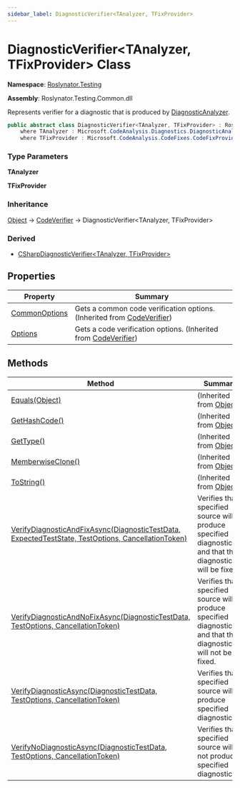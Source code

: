```yaml
---
sidebar_label: DiagnosticVerifier<TAnalyzer, TFixProvider>
---
```


# DiagnosticVerifier&lt;TAnalyzer, TFixProvider&gt; Class

**Namespace**: [Roslynator.Testing](../index.md)

**Assembly**: Roslynator\.Testing\.Common\.dll

  
Represents verifier for a diagnostic that is produced by [DiagnosticAnalyzer](https://docs.microsoft.com/en-us/dotnet/api/microsoft.codeanalysis.diagnostics.diagnosticanalyzer)\.

```csharp
public abstract class DiagnosticVerifier<TAnalyzer, TFixProvider> : Roslynator.Testing.CodeVerifier
    where TAnalyzer : Microsoft.CodeAnalysis.Diagnostics.DiagnosticAnalyzer, new() 
    where TFixProvider : Microsoft.CodeAnalysis.CodeFixes.CodeFixProvider, new()
```

### Type Parameters

**TAnalyzer**

**TFixProvider**

### Inheritance

[Object](https://docs.microsoft.com/en-us/dotnet/api/system.object) &#x2192; [CodeVerifier](../CodeVerifier/index.md) &#x2192; DiagnosticVerifier&lt;TAnalyzer, TFixProvider&gt;

### Derived

* [CSharpDiagnosticVerifier&lt;TAnalyzer, TFixProvider&gt;](../CSharp/CSharpDiagnosticVerifier-2/index.md)

## Properties

| Property | Summary |
| -------- | ------- |
| [CommonOptions](../CodeVerifier/CommonOptions/index.md) | Gets a common code verification options\. \(Inherited from [CodeVerifier](../CodeVerifier/index.md)\) |
| [Options](../CodeVerifier/Options/index.md) | Gets a code verification options\. \(Inherited from [CodeVerifier](../CodeVerifier/index.md)\) |

## Methods

| Method | Summary |
| ------ | ------- |
| [Equals(Object)](https://docs.microsoft.com/en-us/dotnet/api/system.object.equals) |  \(Inherited from [Object](https://docs.microsoft.com/en-us/dotnet/api/system.object)\) |
| [GetHashCode()](https://docs.microsoft.com/en-us/dotnet/api/system.object.gethashcode) |  \(Inherited from [Object](https://docs.microsoft.com/en-us/dotnet/api/system.object)\) |
| [GetType()](https://docs.microsoft.com/en-us/dotnet/api/system.object.gettype) |  \(Inherited from [Object](https://docs.microsoft.com/en-us/dotnet/api/system.object)\) |
| [MemberwiseClone()](https://docs.microsoft.com/en-us/dotnet/api/system.object.memberwiseclone) |  \(Inherited from [Object](https://docs.microsoft.com/en-us/dotnet/api/system.object)\) |
| [ToString()](https://docs.microsoft.com/en-us/dotnet/api/system.object.tostring) |  \(Inherited from [Object](https://docs.microsoft.com/en-us/dotnet/api/system.object)\) |
| [VerifyDiagnosticAndFixAsync(DiagnosticTestData, ExpectedTestState, TestOptions, CancellationToken)](VerifyDiagnosticAndFixAsync/index.md) | Verifies that specified source will produce specified diagnostic and that the diagnostic will be fixed\. |
| [VerifyDiagnosticAndNoFixAsync(DiagnosticTestData, TestOptions, CancellationToken)](VerifyDiagnosticAndNoFixAsync/index.md) | Verifies that specified source will produce specified diagnostic and that the diagnostic will not be fixed\. |
| [VerifyDiagnosticAsync(DiagnosticTestData, TestOptions, CancellationToken)](VerifyDiagnosticAsync/index.md) | Verifies that specified source will produce specified diagnostic\(s\)\. |
| [VerifyNoDiagnosticAsync(DiagnosticTestData, TestOptions, CancellationToken)](VerifyNoDiagnosticAsync/index.md) | Verifies that specified source will not produce specified diagnostic\. |

